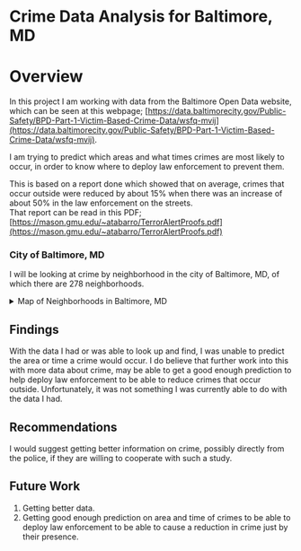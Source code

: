 # Crime Data Analysis for Baltimore, MD


# Overview  

In this project I am working with data from the Baltimore Open Data website, which can be seen at this webpage; [https://data.baltimorecity.gov/Public-Safety/BPD-Part-1-Victim-Based-Crime-Data/wsfq-mvij](https://data.baltimorecity.gov/Public-Safety/BPD-Part-1-Victim-Based-Crime-Data/wsfq-mvij).  

I am trying to predict which areas and what times crimes are most likely to occur, in order to know where to deploy law enforcement to prevent them.

This is based on a report done which showed that on average, crimes that occur outside were reduced by about 15% when there was an increase of about 50% in the law enforcement on the streets.  
That report can be read in this PDF; [https://mason.gmu.edu/~atabarro/TerrorAlertProofs.pdf](https://mason.gmu.edu/~atabarro/TerrorAlertProofs.pdf)


### City of Baltimore, MD

I will be looking at crime by neighborhood in the city of Baltimore, MD, of which there are 278 neighborhoods.   

<details><summary>Map of Neighborhoods in Baltimore, MD</summary>
<img src='Map_of_Baltimore.png'>
</details>


## Findings

With the data I had or was able to look up and find, I was unable to predict the area or time a crime would occur. I do believe that further work into this with more data about crime, may be able to get a good enough prediction to help deploy law enforcement to be able to reduce crimes that occur outside. Unfortunately, it was not something I was currently able to do with the data I had.  

## Recommendations

I would suggest getting better information on crime, possibly directly from the police, if they are willing to cooperate with such a study.  

## Future Work

1. Getting better data.  
2. Getting good enough prediction on area and time of crimes to be able to deploy law enforcement to be able to cause a reduction in crime just by their presence.
